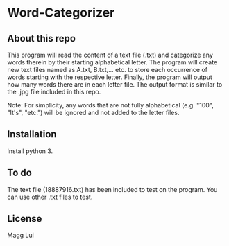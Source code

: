 # Word-Categorizer

## About this repo
This program will read the content of a text file (.txt) and categorize any words therein by their starting alphabetical letter. The program will create new text files named as A.txt, B.txt,... etc. to store each occurrence of words starting with the respective letter. Finally, the program will output how many words there are in each letter file. The output format is similar to the .jpg file included in this repo.

Note: For simplicity, any words that are not fully alphabetical (e.g. "100", "It's", "etc.") will be ignored and not added to the letter files.

## Installation
Install python 3.

## To do
The text file (18887916.txt) has been included to test on the program. You can use other .txt files to test.

## License
Magg Lui
